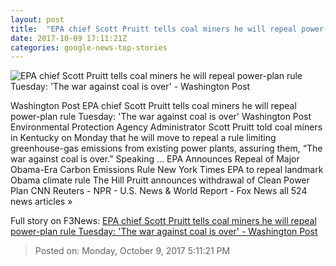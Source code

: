 ```yaml
---
layout: post
title:  "EPA chief Scott Pruitt tells coal miners he will repeal power-plan rule Tuesday: 'The war against coal is over' - Washington Post"
date: 2017-10-09 17:11:21Z
categories: google-news-top-stories
---
```


![EPA chief Scott Pruitt tells coal miners he will repeal power-plan rule Tuesday: 'The war against coal is over' - Washington Post](https://img.washingtonpost.com/rf/image_1484w/2010-2019/WashingtonPost/2017/06/22/Editorial-Opinion/Images/2017-06-02T182235Z_932651267_RC1FFC9E40D0_RTRMADP_3_USA-CLIMATECHANGE-PRUITT-2196.jpg?t=20170517)

Washington Post EPA chief Scott Pruitt tells coal miners he will repeal power-plan rule Tuesday: 'The war against coal is over' Washington Post Environmental Protection Agency Administrator Scott Pruitt told coal miners in Kentucky on Monday that he will move to repeal a rule limiting greenhouse-gas emissions from existing power plants, assuring them, “The war against coal is over.” Speaking ... EPA Announces Repeal of Major Obama-Era Carbon Emissions Rule New York Times EPA to repeal landmark Obama climate rule The Hill Pruitt announces withdrawal of Clean Power Plan CNN Reuters - NPR - U.S. News & World Report - Fox News all 524 news articles »


Full story on F3News: [EPA chief Scott Pruitt tells coal miners he will repeal power-plan rule Tuesday: 'The war against coal is over' - Washington Post](http://www.f3nws.com/n/3MJfHH)

> Posted on: Monday, October 9, 2017 5:11:21 PM
